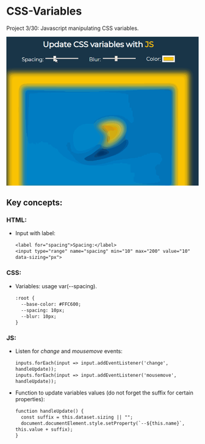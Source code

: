 # CSS-Variables

Project 3/30: Javascript manipulating CSS variables.

![](css-vars.gif)

## Key concepts:

### HTML:
- Input with label:
  ```
  <label for="spacing">Spacing:</label>
  <input type="range" name="spacing" min="10" max="200" value="10" data-sizing="px">
  ```

### CSS:
- Variables: usage var(--spacing).
  ```
  :root {
    --base-color: #FFC600;
    --spacing: 10px;
    --blur: 10px;
  }
  ```
 
### JS:
- Listen for _change_ and _mousemove_ events:
  ```
  inputs.forEach(input => input.addEventListener('change', handleUpdate));
  inputs.forEach(input => input.addEventListener('mousemove', handleUpdate));
  ```
- Function to update variables values (do not forget the suffix for certain properties):
  ```
  function handleUpdate() {
    const suffix = this.dataset.sizing || "";
    document.documentElement.style.setProperty(`--${this.name}`, this.value + suffix);
  }
  ```
